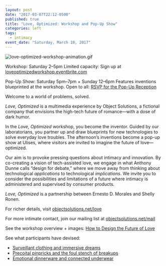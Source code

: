 ```yaml
---
layout: post
date: "2017-03-07T22:12-0500"
published: true
title: "Love, Optimized: Workshop and Pop-Up Show"
categories: left
tags:
  - intimacy
event_date: "Saturday, March 18, 2017"
---
```


![love-optimized-workshop-animation.gif]({{site.baseurl}}/assets/img/love-optimized-workshop-animation.gif)

Workshop: Saturday 2–5pm
Limited capacity: Sign up at [loveoptimizedworkshop.eventbrite.com](https://loveoptimizedworkshop.eventbrite.com)

Pop-Up Show: Saturday 5pm–7pm + Sunday 12–6pm
Features inventions blueprinted at the workshop.
Open to all: [RSVP for the Pop-Up Reception](https://www.facebook.com/events/800056596808318/)

Welcome to a world of problems, solved.

_Love, Optimized_ is a multimedia experience by Object Solutions, a fictional company that envisions the high-tech future of romance—with a dose of dark humor.

In the _Love, Optimized_ workshop, you become the inventor. Guided by our laboratorians, you partner up and draw blueprints for new technologies to solve everyday love troubles. The afternoon’s inventions become a pop-up show at Ulises, where visitors are invited to imagine the future of love—optimized.

Our aim is to provoke pressing questions about intimacy and innovation. By co-creating a vision of tech-assisted love, we engage in what Anthony Dunne calls “design for debate,” where we move away from thinking about technological _applications_ to technological _implications_. We invite you to consider the possibilities and limitations of a future where intimacy is administered and supervised by consumer products.

_Love, Optimized_ is a partnership between Ernesto D. Morales and Shelly Ronen.

For richer details, visit [objectsolutions.net/love](http://objectsolutions.net/love)

For more intimate contact, join our mailing list at
[objectsolutions.net/mail](http://www.objectsolutions.net/mail)

See the workshop overview + images:
[How to Design the Future of Love](http://www.objectsolutions.net/blog/workshop-designing-future-love/)

See what participants have devised:

- [Surveillant clothing and immersive dreams](http://www.objectsolutions.net/blog/objects-of-affection-episode-1/)
- [Precoital pinpricks and the foul stench of breakups](http://www.objectsolutions.net/blog/objects-of-affection-episode-2/)
- [Emotional dinnerware and connected underwear](http://www.objectsolutions.net/blog/objects-of-affection-episode-3/)

